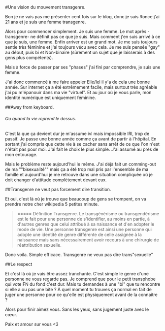 #Une vision du mouvement transgenre.



Bon je ne vais pas me présenter cent fois sur le blog, donc je suis Ronce j'ai 21 ans et je suis une femme transgenre.

Alors pour commencer simplement. Je suis une femme. Le mot après -transgenre- ne définit pas ce que je suis. Mais comment j'en suis arrivé à ce que je suis, une femme. Enfin arriver est un grand mot. Je me suis toujours sentie très féminine et j'ai toujours vécu avec cela.
Je me suis pensée "gay" au début, puis bi et Non-binaire (sûrement un sujet que je laisserais à des gens plus compétents).

Mais à force de passer par ses "phases" j'ai fini par comprendre, je suis une femme. 

J'ai donc commencé à me faire appeler Elle/Iel il y'a de cela une bonne année.
Sur internet ça a été extrêmement facile, mais surtout très agréable j'ai pu m'épanouir dans ma vie "virtuel". Et au jour où je vous parle, mon identité numérique est uniquement féminine.



##Away from keyboard.
###### Ou quand la vie reprend le dessus.

C'est là que ça devient dur je m'assume ivl mais impossible IRl, trop de passif. Je passe une bonne année comme ça avant de partir à l'hôpital. En sortant j'ai compris que cette vie à se cacher sans arrêt de ce que l'on n'est n'était pas pour moi. J'ai fait le choix le plus simple. J'ai assumé au près de mon entourage.

Mais le problème reste aujourd'hui le même. J'ai déjà fait un comming-out de ma ""bisexualité"" mais ça a été trop mal pris par l'ensemble de ma famille et aujourd'hui je me retrouve dans une situation compliquée où je doit changer d'attitude complètement devant eux.



##Transgenre ne veut pas forcement dire transition.

Et oui, c'est là où je trouve que beaucoup de gens se trompent, on va prendre notre cher wikipedia 5 petites minute.

> ===== Définition Transgenre.
>Le transgénérisme ou transgendérisme est le fait pour une personne de s'identifier, au moins en partie, à d'autres genres 
>que celui attribué à sa naissance et d'en adopter le mode de vie. Une personne transgenre est ainsi une personne qui adopte 
>une identité de genre différente de celle assignée à la naissance mais sans nécessairement avoir recours à une chirurgie de 
>réattribution sexuelle.

Donc voila. Simple efficace. Transgenre ne veux pas dire trans"sexuelle"


##Le respect

Et c'est là où je vais être assez tranchante. C'est simple le genre d'une personne ne vous regarde pas. Je comprend que pour le petit transphobe qui vote FN du fond c'est dur. Mais tu demandes à une "bi" que tu rencontre si elle a ou pas une bite ?
À quel moment tu trouves ça normal en fait de juger une personne pour ce qu'elle est physiquement avant de la connaitre ?


Alors pour finir aimez vous. Sans les yeux, sans jugement juste avec le cœur.

Paix et amour sur vous <3
